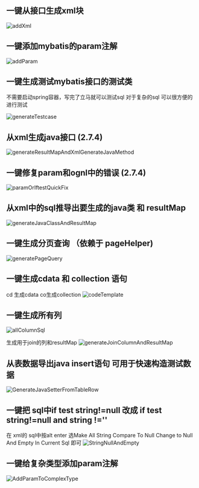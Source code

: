 ## 一键从接口生成xml块
![addXml](https://myimages.brucege.com/generateXmlFromMapper.gif)

## 一键添加mybatis的param注解
![addParam](https://myimages.brucege.com/addParamForOneClick.gif)

## 一键生成测试mybatis接口的测试类 

不需要启动spring容器，写完了立马就可以测试sql  对于复杂的sql 可以很方便的进行测试 

![generateTestcase](https://myimages.brucege.com/autoGenerateTestCase.gif)

## 从xml生成java接口 (2.7.4)
![generateResultMapAndXmlGenerateJavaMethod](https://myimages.brucege.com/generateResultMapAndXmlGenerateJavaMethod.gif)

## 一键修复param和ognl中的错误 (2.7.4)
![paramOrIftestQuickFix](https://myimages.brucege.com/paramOrIftestQuickFix.gif)


## 从xml中的sql推导出要生成的java类 和 resultMap 

![generateJavaClassAndResultMap](https://myimages.brucege.com/generateJavaClassFromSelect.gif)


## 一键生成分页查询 （依赖于 pageHelper)

![generatePageQuery](https://myimages.brucege.com/generatePageQuery.gif)


## 一键生成cdata 和 collection 语句

cd 生成cdata co生成collection 
![codeTemplate](https://myimages.brucege.com/codeTemplate.gif)

## 一键生成所有列 
![allColumnSql](https://myimages.brucege.com/allColumnSql.gif)

生成用于join的列和resultMap
![generateJoinColumnAndResultMap](https://myimages.brucege.com/generateJoinColumnAndResultMap.gif)

## 从表数据导出java insert语句 可用于快速构造测试数据
![GenerateJavaSetterFromTableRow](https://myimages.brucege.com/GenerateJavaSetterFromTableRow.gif)

## 一键把 sql中if test string!=null 改成 if test string!=null and string !='' 

在 xml的 sql中按alt enter 选Make All String Compare To Null Change to Null And Empty In Current Sql 即可
![StringNullAndEmpty](https://myimages.brucege.com/stringNullAndEmtpy.png)


## 一键给复杂类型添加param注解
![AddParamToComplexType](https://myimages.brucege.com/AddparamToComplexType.gif)


